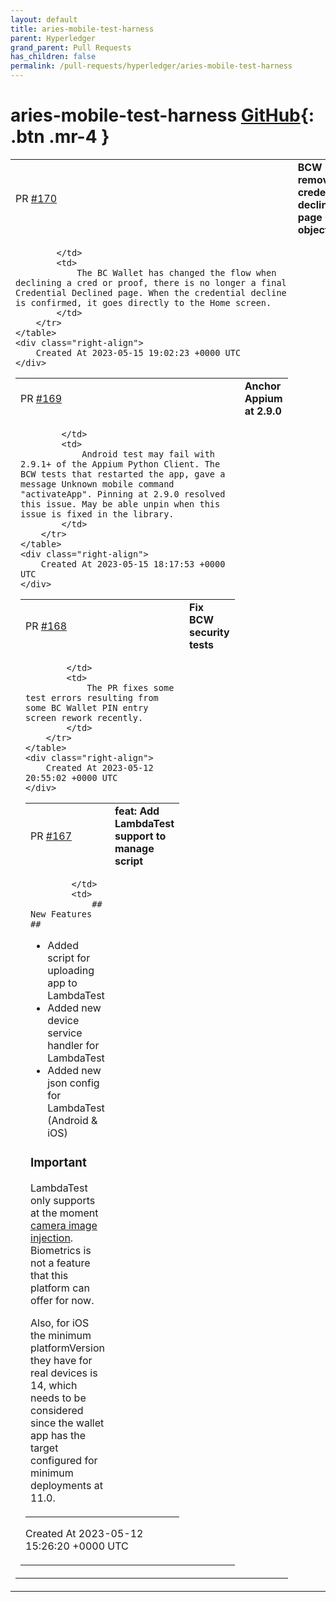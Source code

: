 ```yaml
---
layout: default
title: aries-mobile-test-harness
parent: Hyperledger
grand_parent: Pull Requests
has_children: false
permalink: /pull-requests/hyperledger/aries-mobile-test-harness
---
```


# aries-mobile-test-harness <span class="fs-3 right-align">[GitHub](https://github.com/hyperledger/aries-mobile-test-harness){: .btn .mr-4 }</span>


<div>
    <table>
        <tr>
            <td>
                PR <a href="https://github.com/hyperledger/aries-mobile-test-harness/pull/170" class=".btn">#170</a>
            </td>
            <td>
                <b>
                    BCW remove credential declined page object
                </b>
            </td>
        </tr>
        <tr>
            <td>
                
            </td>
            <td>
                The BC Wallet has changed the flow when declining a cred or proof, there is no longer a final Credential Declined page. When the credential decline is confirmed, it goes directly to the Home screen. 
            </td>
        </tr>
    </table>
    <div class="right-align">
        Created At 2023-05-15 19:02:23 +0000 UTC
    </div>
</div>

<div>
    <table>
        <tr>
            <td>
                PR <a href="https://github.com/hyperledger/aries-mobile-test-harness/pull/169" class=".btn">#169</a>
            </td>
            <td>
                <b>
                    Anchor Appium at 2.9.0
                </b>
            </td>
        </tr>
        <tr>
            <td>
                
            </td>
            <td>
                Android test may fail with 2.9.1+ of the Appium Python Client. The BCW tests that restarted the app, gave a message Unknown mobile command "activateApp". Pinning at 2.9.0 resolved this issue. May be able unpin when this issue is fixed in the library. 
            </td>
        </tr>
    </table>
    <div class="right-align">
        Created At 2023-05-15 18:17:53 +0000 UTC
    </div>
</div>

<div>
    <table>
        <tr>
            <td>
                PR <a href="https://github.com/hyperledger/aries-mobile-test-harness/pull/168" class=".btn">#168</a>
            </td>
            <td>
                <b>
                    Fix BCW security tests
                </b>
            </td>
        </tr>
        <tr>
            <td>
                
            </td>
            <td>
                The PR fixes some test errors resulting from some BC Wallet PIN entry screen rework recently. 
            </td>
        </tr>
    </table>
    <div class="right-align">
        Created At 2023-05-12 20:55:02 +0000 UTC
    </div>
</div>

<div>
    <table>
        <tr>
            <td>
                PR <a href="https://github.com/hyperledger/aries-mobile-test-harness/pull/167" class=".btn">#167</a>
            </td>
            <td>
                <b>
                    feat: Add LambdaTest support to manage script
                </b>
            </td>
        </tr>
        <tr>
            <td>
                
            </td>
            <td>
                ## New Features ##

* Added script for uploading app to LambdaTest
* Added new device service handler for LambdaTest
* Added new json config for LambdaTest (Android & iOS) 

### Important ###

LambdaTest only supports at the moment [camera image injection](https://www.lambdatest.com/support/docs/camera-image-injection/). Biometrics is not a feature that this platform can offer for now.

Also, for iOS the minimum platformVersion they have for real devices is 14, which needs to be considered since the wallet app has the target configured for minimum deployments at 11.0.
            </td>
        </tr>
    </table>
    <div class="right-align">
        Created At 2023-05-12 15:26:20 +0000 UTC
    </div>
</div>

